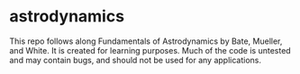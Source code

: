 # astrodynamics

This repo follows along Fundamentals of Astrodynamics by Bate, Mueller, and White. It is created for learning purposes. Much of the code is untested and may contain bugs, and should not be used for any applications.

